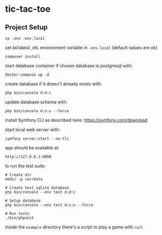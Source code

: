 # tic-tac-toe

## Project Setup
```
cp .env .env.local
```

set `DATABASE_URL` environment variable in `.env.local` (default values are ok)

```
composer install
```

start database container if chosen database is postgresql with:
```
docker-compose up -d
```

create database if it doesn't already exists with:
```
php bin/console d:d:c
```

update database schema with:
```
php bin/console d:s:u --force
```

install Symfony CLI as described here: https://symfony.com/download

start local web server with:
```
symfony server:start --no-tls
```

app should be available at:
```
http://127.0.0.1:8000 
```

to run the test suite:
```
# Create dir
mkdir -p var/data

# Create test sqlite database
php bin/console --env test d:d:c

# Setup database
php bin/console --env test d:s:u --force

# Run tests
./bin/phpunit
```

inside the `example` directory there's a script to play a game with `curl`